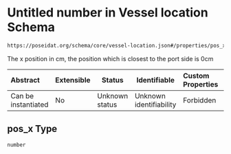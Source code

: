 # Untitled number in Vessel location Schema

```txt
https://poseidat.org/schema/core/vessel-location.json#/properties/pos_x
```

The x position in cm, the position which is closest to the port side is 0cm


| Abstract            | Extensible | Status         | Identifiable            | Custom Properties | Additional Properties | Access Restrictions | Defined In                                                                         |
| :------------------ | ---------- | -------------- | ----------------------- | :---------------- | --------------------- | ------------------- | ---------------------------------------------------------------------------------- |
| Can be instantiated | No         | Unknown status | Unknown identifiability | Forbidden         | Allowed               | none                | [vessel-location.json\*](schemas/core/vessel-location.json "open original schema") |

## pos_x Type

`number`
